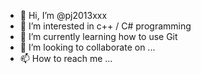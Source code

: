 - 👋 Hi, I’m @pj2013xxx
- 👀 I’m interested in c++ / C# programming
- 🌱 I’m currently learning how to use Git
- 💞️ I’m looking to collaborate on ...
- 📫 How to reach me ...

<!---
pj2013xxx/pj2013xxx is a ✨ special ✨ repository because its `README.md` (this file) appears on your GitHub profile.
You can click the Preview link to take a look at your changes.
--->
